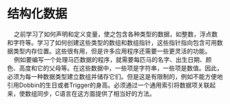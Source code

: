 # 结构化数据
      之前学习了如何声明和定义变量，使之包含各种类型的数据，如整数，浮点数和字符等。学习了如何创建这些类型的数组和数组指针，这些指针指向包含可用数据类型内存位置。这些很有用，但是许多应用程序还需要一些更灵活的功能。<br>
      例如要编写一个处理马匹数据的程序，就需要每匹马的名字、出生日期、颜色、高度和它的父母等。在这些数据中，一些项是字符串，一些项是数值。因此，必须为每一种数据类型建立数组并储存它们。但是这是有限制的，例如不能方便地引用Dobbin的生日或者Trigger的身高。必须通过一个通用索引将数据项关联起来，使数组同步，C语言在这方面提供了相当好的方法。
